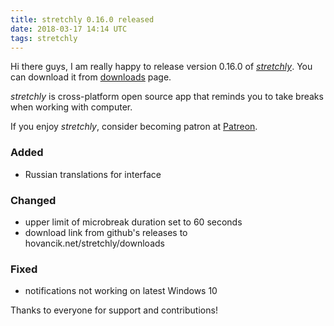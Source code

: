 ```yaml
---
title: stretchly 0.16.0 released
date: 2018-03-17 14:14 UTC
tags: stretchly
---
```


Hi there guys, I am really happy to release version 0.16.0 of [*stretchly*](/stretchly). You can download it from [downloads](https://hovancik.net/stretchly/downloads) page.

*stretchly* is cross-platform open source app that reminds you to take breaks when working with computer.

If you enjoy *stretchly*, consider becoming patron at [Patreon](https://www.patreon.com/hovancik).

### Added
- Russian translations for interface

### Changed
- upper limit of microbreak duration set to 60 seconds
- download link from github's releases to hovancik.net/stretchly/downloads

### Fixed
- notifications not working on latest Windows 10

Thanks to everyone for support and contributions!
